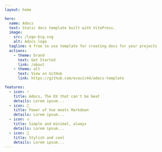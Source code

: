```yaml
---
layout: home

hero:
  name: Adocs
  text: Static docs template built with VitePress.
  image:
    src: /logo-big.svg
    alt: Adocs logo
  tagline: A free to use template for creating docs for your projects
  actions:
    - theme: brand
      text: Get Started
      link: /about
    - theme: alt
      text: View on GitHub
      link: https://github.com/evavic44/adocs-template

features:
  - icon: ⚡️
    title: Adocs, The DX that can't be beat
    details: Lorem ipsum...
  - icon: 🎉
    title: Power of Vue meets Markdown
    details: Lorem ipsum...
  - icon: 🔥
    title: Simple and minimal, always
    details: Lorem ipsum...
  - icon: 🎀
    title: Stylish and cool
    details: Lorem ipsum...
---
```

